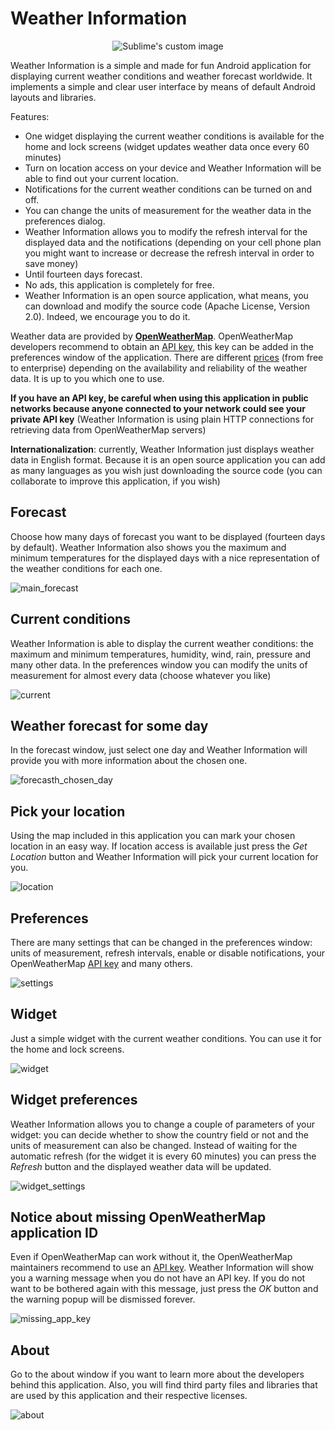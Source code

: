 Weather Information
=========================

<p align="center">
  <img src="screenshots/logo.png?raw=true" alt="Sublime's custom image"/>
</p>

Weather Information is a simple and made for fun Android application for displaying current weather conditions and weather forecast worldwide. It implements a simple and clear user interface by means of default Android layouts and libraries.

Features:
 * One widget displaying the current weather conditions is available for the home and lock screens (widget updates weather data once every 60 minutes)
 * Turn on location access on your device and Weather Information will be able to find out your current location.
 * Notifications for the current weather conditions can be turned on and off.
 * You can change the units of measurement for the weather data in the preferences dialog.
 * Weather Information allows you to modify the refresh interval for the displayed data and the notifications (depending on your cell phone plan you might want to increase or decrease the refresh interval in order to save money)
 * Until fourteen days forecast.
 * No ads, this application is completely for free.
 * Weather Information is an open source application, what means, you can download and modify the source code (Apache License, Version 2.0). Indeed, we encourage you to do it.


Weather data are provided by [**OpenWeatherMap**](http://openweathermap.org/). OpenWeatherMap developers recommend to obtain an [API key](http://openweathermap.org/appid), this key can be added in the preferences window of the application. There are different [prices](http://openweathermap.org/price) (from free to enterprise) depending on the availability and reliability of the weather data. It is up to you which one to use.

**If you have an API key, be careful when using this application in public networks because anyone connected to your network could see your private API key** (Weather Information is using plain HTTP connections for retrieving data from OpenWeatherMap servers)


**Internationalization**: currently, Weather Information just displays weather data in English format. Because it is an open source application you can add as many languages as you wish just downloading the source code (you can collaborate to improve this application, if you wish)


## Forecast

Choose how many days of forecast you want to be displayed (fourteen days by default). Weather Information also shows you the maximum and minimum temperatures for the displayed days with a nice representation of the weather conditions for each one.

![main_forecast](screenshots/main_forecast.png)


## Current conditions

Weather Information is able to display the current weather conditions: the maximum and minimum temperatures, humidity, wind, rain, pressure and many other data. In the preferences window you can modify the units of measurement for almost every data (choose whatever you like)

![current](screenshots/current.png)


## Weather forecast for some day

In the forecast window, just select one day and Weather Information will provide you with more information about the chosen one.

![forecasth_chosen_day](screenshots/forecast_chosen_day.png)


## Pick your location

Using the map included in this application you can mark your chosen location in an easy way. If location access is available just press the *Get Location* button and Weather Information will pick your current location for you.

![location](screenshots/location.png)


## Preferences

There are many settings that can be changed in the preferences window: units of measurement, refresh intervals, enable or disable notifications, your OpenWeatherMap [API key](http://openweathermap.org/appid) and many others.

![settings](screenshots/settings.png)


## Widget

Just a simple widget with the current weather conditions. You can use it for the home and lock screens.

![widget](screenshots/widget.png)


## Widget preferences

Weather Information allows you to change a couple of parameters of your widget: you can decide whether to show the country field or not and the units of measurement can also be changed. Instead of waiting for the automatic refresh (for the widget it is every 60 minutes) you can press the *Refresh* button and the displayed weather data will be updated.

![widget_settings](screenshots/widget_settings.png)


## Notice about missing OpenWeatherMap application ID

Even if OpenWeatherMap can work without it, the OpenWeatherMap maintainers recommend to use an [API key](http://openweathermap.org/appid). Weather Information will show you a warning message when you do not have an API key. If you do not want to be bothered again with this message, just press the *OK* button and the warning popup will be dismissed forever.

![missing_app_key](screenshots/missing_app_key.png)


## About

Go to the about window if you want to learn more about the developers behind this application. Also, you will find third party files and libraries that are used by this application and their respective licenses.

![about](screenshots/about.png)
